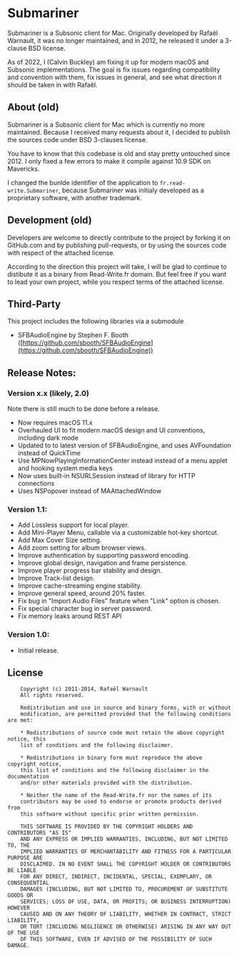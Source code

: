 # Submariner

Submariner is a Subsonic client for Mac. Originally developed by Rafaël Warnault, it was no longer maintained, and in 2012, he released it under a 3-clause BSD license.

As of 2022, I (Calvin Buckley) am fixing it up for modern macOS and Subsonic implementations. The goal is fix issues regarding compatibility and convention with them, fix issues in general, and see what direction it should be taken in with Rafaël.

## About (old)

Submariner is a Subsonic client for Mac which is currently no more maintained. Because I received many requests about it, I decided to publish the sources code under BSD 3-clauses license. 

You have to know that this codebase is old and stay pretty untouched since 2012. I only fixed a few errors to make it compile against 10.9 SDK on Mavericks. 

I changed the bunlde identifier of the application to `fr.read-write.Submariner`, because Submariner was initialy developed as a proprietary software, with another trademark. 

## Development (old)

Developers are welcome to directly contribute to the project by forking it on GitHub.com and by publishing pull-requests, or by using the sources code with respect of the attached license.

According to the direction this project will take, I will be glad to continue to distibute it as a binary from Read-Write.fr domain. But feel free if you want to lead your own project, while you respect terms of the attached license. 

## Third-Party

This project includes the following libraries via a submodule

* SFBAudioEngine by Stephen F. Booth ([https://github.com/sbooth/SFBAudioEngine](https://github.com/sbooth/SFBAudioEngine))

## Release Notes:

### Version x.x (likely, 2.0)

Note there is still much to be done before a release.

* Now requires macOS 11.x
* Overhauled UI to fit modern macOS design and UI conventions, including dark mode
* Updated to to latest version of SFBAudioEngine, and uses AVFoundation instead of QuickTime
* Use MPNowPlayingInformationCenter instead instead of a menu applet and hooking system media keys
* Now uses built-in NSURLSession instead of library for HTTP connections
* Uses NSPopover instead of MAAttachedWindow

### Version 1.1:

* Add Lossless support for local player.
* Add Mini-Player Menu, callable via a customizable hot-key shortcut.
* Add Max Cover Size setting.
* Add zoom setting for album browser views.
* Improve authentication by supporting password encoding.
* Improve global design, navigation and frame persistence.
* Improve player progress bar stability and design.
* Improve Track-list design.
* Improve cache-streaming engine stability.
* Improve general speed, around 20% faster.
* Fix bug in "Import Audio Files" feature when "Link" option is chosen.
* Fix special character bug in server password.
* Fix memory leaks around REST API

### Version 1.0:

* Initial release.

## License

		Copyright (c) 2011-2014, Rafaël Warnault
		All rights reserved.
		
		Redistribution and use in source and binary forms, with or without
		modification, are permitted provided that the following conditions are met:
		
		* Redistributions of source code must retain the above copyright notice, this
		list of conditions and the following disclaimer.
		
		* Redistributions in binary form must reproduce the above copyright notice,
		this list of conditions and the following disclaimer in the documentation
		and/or other materials provided with the distribution.
		
		* Neither the name of the Read-Write.fr nor the names of its
		contributors may be used to endorse or promote products derived from
		this software without specific prior written permission.
		
		THIS SOFTWARE IS PROVIDED BY THE COPYRIGHT HOLDERS AND CONTRIBUTORS "AS IS"
		AND ANY EXPRESS OR IMPLIED WARRANTIES, INCLUDING, BUT NOT LIMITED TO, THE
		IMPLIED WARRANTIES OF MERCHANTABILITY AND FITNESS FOR A PARTICULAR PURPOSE ARE
		DISCLAIMED. IN NO EVENT SHALL THE COPYRIGHT HOLDER OR CONTRIBUTORS BE LIABLE
		FOR ANY DIRECT, INDIRECT, INCIDENTAL, SPECIAL, EXEMPLARY, OR CONSEQUENTIAL
		DAMAGES (INCLUDING, BUT NOT LIMITED TO, PROCUREMENT OF SUBSTITUTE GOODS OR
		SERVICES; LOSS OF USE, DATA, OR PROFITS; OR BUSINESS INTERRUPTION) HOWEVER
		CAUSED AND ON ANY THEORY OF LIABILITY, WHETHER IN CONTRACT, STRICT LIABILITY,
		OR TORT (INCLUDING NEGLIGENCE OR OTHERWISE) ARISING IN ANY WAY OUT OF THE USE
		OF THIS SOFTWARE, EVEN IF ADVISED OF THE POSSIBILITY OF SUCH DAMAGE.
